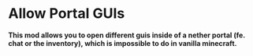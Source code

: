 # Allow Portal GUIs
**This mod allows you to open different guis inside of a nether portal (fe. chat or the inventory), which is impossible to do in vanilla minecraft.**
